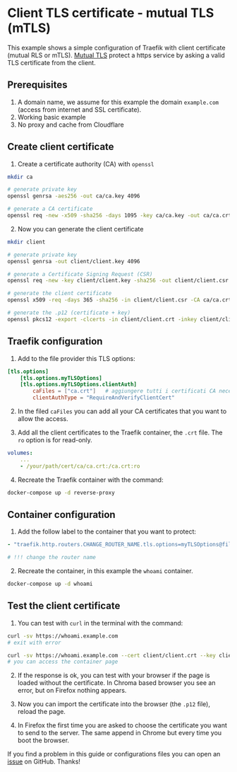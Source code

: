 # Client TLS certificate - mutual TLS (mTLS)

This example shows a simple configuration of Traefik with client certificate (mutual RLS or mTLS). [Mutual TLS](https://medium.com/littlemanco/the-magic-of-tls-x509-and-mutual-authentication-explained-b2162dec4401) protect a https service by asking a valid TLS certificate from the client.


## Prerequisites

1. A domain name, we assume for this example the domain `example.com` (access from internet and SSL certificate).
2. Working basic example
3. No proxy and cache from Cloudflare


## Create client certificate

1. Create a certificate authority (CA) with `openssl`

```bash
mkdir ca

# generate private key
openssl genrsa -aes256 -out ca/ca.key 4096

# generate a CA certificate
openssl req -new -x509 -sha256 -days 1095 -key ca/ca.key -out ca/ca.crt
```

2. Now you can generate the client certificate

```bash
mkdir client

# generate private key
openssl genrsa -out client/client.key 4096

# generate a Certificate Signing Request (CSR)
openssl req -new -key client/client.key -sha256 -out client/client.csr

# generate the client certificate
openssl x509 -req -days 365 -sha256 -in client/client.csr -CA ca/ca.crt -CAkey ca/ca.key -set_serial 1 -out client/client.crt

# generate the .p12 (certificate + key)
openssl pkcs12 -export -clcerts -in client/client.crt -inkey client/client.key -out client/client.p12 -legacy
```

## Traefik configuration

1. Add to the file provider this TLS options:

```toml
[tls.options]
    [tls.options.myTLSOptions]
    [tls.options.myTLSOptions.clientAuth]
        caFiles = ["ca.crt"]   # aggiungere tutti i certificati CA necessari ["ca1.crt","ca2.crt"]
        clientAuthType = "RequireAndVerifyClientCert"
```

2. In the filed `caFiles` you can add all your CA certificates that you want to allow the access.

3. Add all the client certificates to the Traefik container, the `.crt` file. The `ro` option is for read-only.

```yaml
volumes:
    ...
    - /your/path/cert/ca/ca.crt:/ca.crt:ro
```

4. Recreate the Traefik container with the command:

```bash
docker-compose up -d reverse-proxy
```

## Container configuration

1. Add the follow label to the container that you want to protect:

```yaml
- "traefik.http.routers.CHANGE_ROUTER_NAME.tls.options=myTLSOptions@file"

# !!! change the router name
```

2. Recreate the container, in this example the `whoami` container.

```bash
docker-compose up -d whoami
```

## Test the client certificate

1. You can test with `curl` in the terminal with the command:

```bash
curl -sv https://whoami.example.com
# exit with error

curl -sv https://whoami.example.com --cert client/client.crt --key client/client.key
# you can access the container page
```

2. If the response is ok, you can test with your browser if the page is loaded without the certificate. In Chroma based browser you see an error, but on Firefox nothing appears.

3. Now you can import the certificate into the browser (the `.p12` file), reload the page.

4. In Firefox the first time you are asked to choose the certificate you want to send to the server. The same append in Chrome but every time you boot the browser.


If you find a problem in this guide or configurations files you can open an [issue](https://github.com/frigi83/traefik-examples/issues) on GitHub. Thanks!
